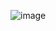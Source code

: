 ![image](https://user-images.githubusercontent.com/112407963/234950410-ef3ded8b-ec32-4113-8089-30e25db9a6c2.png)
